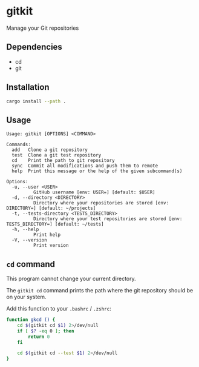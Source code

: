 # gitkit

Manage your Git repositories

## Dependencies

- cd
- git

## Installation

```sh
cargo install --path .
```

## Usage

```
Usage: gitkit [OPTIONS] <COMMAND>

Commands:
  add   Clone a git repository
  test  Clone a git test repository
  cd    Print the path to git repository
  sync  Commit all modifications and push them to remote
  help  Print this message or the help of the given subcommand(s)

Options:
  -u, --user <USER>
          GitHub username [env: USER=] [default: $USER]
  -d, --directory <DIRECTORY>
          Directory where your repositories are stored [env: DIRECTORY=] [default: ~/projects]
  -t, --tests-directory <TESTS_DIRECTORY>
          Directory where your test repositories are stored [env: TESTS_DIRECTORY=] [default: ~/tests]
  -h, --help
          Print help
  -V, --version
          Print version
```

## `cd` command

This program cannot change your current directory.

The `gitkit cd` command prints the path where the git repository should be on your system.

Add this function to your `.bashrc` / `.zshrc`:

```sh
function gkcd () {
    cd $(gitkit cd $1) 2>/dev/null
    if [ $? -eq 0 ]; then
        return 0
    fi

    cd $(gitkit cd --test $1) 2>/dev/null
}
```
